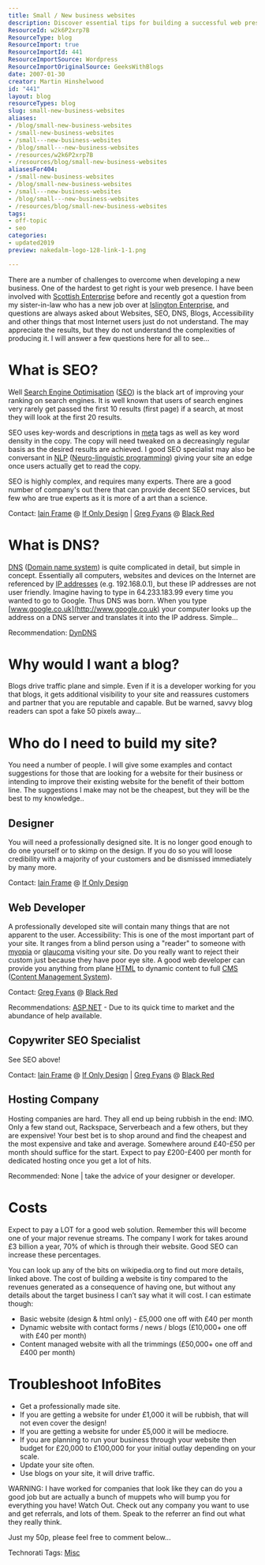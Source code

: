 ```yaml
---
title: Small / New business websites
description: Discover essential tips for building a successful web presence for your small business. Learn about SEO, design, and more to enhance your online visibility!
ResourceId: w2k6P2xrp7B
ResourceType: blog
ResourceImport: true
ResourceImportId: 441
ResourceImportSource: Wordpress
ResourceImportOriginalSource: GeeksWithBlogs
date: 2007-01-30
creator: Martin Hinshelwood
id: "441"
layout: blog
resourceTypes: blog
slug: small-new-business-websites
aliases:
- /blog/small-new-business-websites
- /small-new-business-websites
- /small---new-business-websites
- /blog/small---new-business-websites
- /resources/w2k6P2xrp7B
- /resources/blog/small-new-business-websites
aliasesFor404:
- /small-new-business-websites
- /blog/small-new-business-websites
- /small---new-business-websites
- /blog/small---new-business-websites
- /resources/blog/small-new-business-websites
tags:
- off-topic
- seo
categories:
- updated2019
preview: nakedalm-logo-128-link-1-1.png

---
```

There are a number of challenges to overcome when developing a new business. One of the hardest to get right is your web presence. I have been involved with [Scottish Enterprise](http://www.scottish-enterprise.com/) before and recently got a question from my sister-in-law who has a new job over at [Islington Enterprise](http://www.islingtonenterprise.co.uk/), and questions are always asked about Websites, SEO, DNS, Blogs, Accessibility and other things that most Internet users just do not understand. The may appreciate the results, but they do not understand the complexities of producing it. I will answer a few questions here for all to see...

# What is SEO?

Well [Search Engine Optimisation](//en.wikipedia.org/wiki/Search_engine_optimization) ([SEO](http://en.wikipedia.org/wiki/Search_engine_optimization)) is the black art of improving your ranking on search engines. It is well known that users of search engines very rarely get passed the first 10 results (first page) if a search, at most they will look at the first 20 results.

SEO uses key-words and descriptions in [meta](http://en.wikipedia.org/wiki/Meta_tags "Meta element") tags as well as key word density in the copy. The copy will need tweaked on a decreasingly regular basis as the desired results are achieved. I good SEO specialist may also be conversant in [NLP](https://inlpcenter.org/what-is-neuro-linguistic-programming-nlp/ "Neuro-linguistic programming") ([Neuro-linguistic programming](https://inlpcenter.org/what-is-neuro-linguistic-programming-nlp/)) giving your site an edge once users actually get to read the copy.

SEO is highly complex, and requires many experts. There are a good number of company's out there that can provide decent SEO services, but few who are true experts as it is more of a art than a science.

Contact: [Iain Frame](http://www.ifonlydesign.co.uk/ "Iain Frame") @ [If Only Design](http://www.ifonlydesign.co.uk/) | [Greg Fyans](http://www.blackred.co.uk/ "Greg Fyans") @ [Black Red](http://www.blackred.co.uk/ "Web Developer")

# What is DNS?

[DNS](http://en.wikipedia.org/wiki/Domain_name_system "Domain name system") ([Domain name system](http://en.wikipedia.org/wiki/Domain_name_system)) is quite complicated in detail, but simple in concept. Essentially all computers, websites and devices on the Internet are referenced by [IP addresses](http://en.wikipedia.org/wiki/Ip_address) (e.g. 192.168.0.1), but these IP addresses are not user friendly. Imagine having to type in 64.233.183.99 every time you wanted to go to Google. Thus DNS was born. When you type [www.google.co.uk](http://www.google.co.uk) your computer looks up the address on a DNS server and translates it into the IP address. Simple...

Recommendation: [DynDNS](http://www.dyndns.com/)

# Why would I want a blog?

Blogs drive traffic plane and simple. Even if it is a developer working for you that blogs, it gets additional visibility to your site and reassures customers and partner that you are reputable and capable. But be warned, savvy blog readers can spot a fake 50 pixels away...

# Who do I need to build my site?

You need a number of people. I will give some examples and contact suggestions for those that are looking for a website for their business or intending to improve their existing website for the benefit of their bottom line. The suggestions I make may not be the cheapest, but they will be the best to my knowledge..

## Designer

You will need a professionally designed site. It is no longer good enough to do one yourself or to skimp on the design. If you do so you will loose credibility with a majority of your customers and be dismissed immediately by many more.

Contact: [Iain Frame](http://www.ifonlydesign.co.uk/ "Iain Frame") @ [If Only Design](http://www.ifonlydesign.co.uk/)

## Web Developer

A professionally developed site will contain many things that are not apparent to the user. Accessibility: This is one of the most important part of your site. It ranges from a blind person using a "reader" to someone with [myopia](http://en.wikipedia.org/wiki/Myopia) or [glaucoma](http://en.wikipedia.org/wiki/Glaucoma) visiting your site. Do you really want to reject their custom just because they have poor eye site. A good web developer can provide you anything from plane [HTML](http://en.wikipedia.org/wiki/HTML) to dynamic content to full [CMS](http://en.wikipedia.org/wiki/Content_management_system "Content management system") ([Content Management System](http://en.wikipedia.org/wiki/Content_management_system)).

Contact: [Greg Fyans](http://www.blackred.co.uk/ "Greg Fyans") @ [Black Red](http://www.blackred.co.uk/ "Web Developer")

Recommendations: [ASP.NET](http://www.asp.net/ "ASP.NET") - Due to its quick time to market and the abundance of help available.

## Copywriter SEO Specialist

See SEO above!

Contact: [Iain Frame](http://www.ifonlydesign.co.uk/ "Iain Frame") @ [If Only Design](http://www.ifonlydesign.co.uk/) | [Greg Fyans](http://www.blackred.co.uk/ "Greg Fyans") @ [Black Red](http://www.blackred.co.uk/ "Web Developer")

## Hosting Company

Hosting companies are hard. They all end up being rubbish in the end: IMO. Only a few stand out, Rackspace, Serverbeach and a few others, but they are expensive! Your best bet is to shop around and find the cheapest and the most expensive and take and average. Somewhere around £40-£50 per month should suffice for the start. Expect to pay £200-£400 per month for dedicated hosting once you get a lot of hits.

Recommended: None | take the advice of your designer or developer.

# Costs

Expect to pay a LOT for a good web solution. Remember this will become one of your major revenue streams. The company I work for takes around £3 billion a year, 70% of which is through their website. Good SEO can increase these percentages.

You can look up any of the bits on wikipedia.org to find out more details, linked above. The cost of building a website is tiny compared to the revenues generated as a consequence of having one, but without any details about the target business I can’t say what it will cost. I can estimate though:

- Basic website (design & html only) - £5,000 one off with £40 per month
- Dynamic website with contact forms / news / blogs (£10,000+ one off with £40 per month)
- Content managed website with all the trimmings (£50,000+ one off and £400 per month)

# Troubleshoot InfoBites

- Get a professionally made site.
- If you are getting a website for under £1,000 it will be rubbish, that will not even cover the design!
- If you are getting a website for under £5,000 it will be mediocre.
- If you are planning to run your business through your website then budget for £20,000 to £100,000 for your initial outlay depending on your scale.
- Update your site often.
- Use blogs on your site, it will drive traffic.

WARNING: I have worked for companies that look like they can do you a good job but are actually a bunch of muppets who will bump you for everything you have! Watch Out. Check out any company you want to use and get referrals, and lots of them. Speak to the referrer an find out what they really think.

Just my 50p, please feel free to comment below...

Technorati Tags: [Misc](http://technorati.com/tags/Misc)
